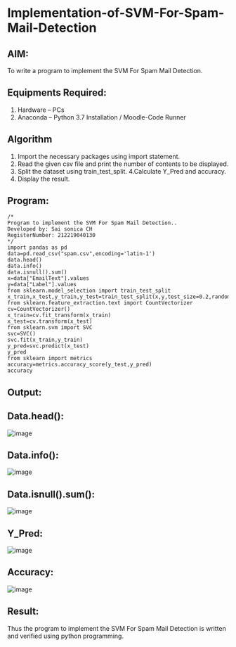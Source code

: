 # Implementation-of-SVM-For-Spam-Mail-Detection

## AIM:
To write a program to implement the SVM For Spam Mail Detection.

## Equipments Required:
1. Hardware – PCs
2. Anaconda – Python 3.7 Installation / Moodle-Code Runner

## Algorithm
1. Import the necessary packages using import statement.
2. Read the given csv file and print the number of contents to be displayed.
3. Split the dataset using train_test_split.
4.Calculate Y_Pred and accuracy.
5. Display the result.

## Program:
```
/*
Program to implement the SVM For Spam Mail Detection..
Developed by: Sai sonica CH
RegisterNumber: 212219040130
*/
import pandas as pd
data=pd.read_csv("spam.csv",encoding='latin-1')
data.head()
data.info()
data.isnull().sum()
x=data["EmailText"].values
y=data["Label"].values
from sklearn.model_selection import train_test_split 
x_train,x_test,y_train,y_test=train_test_split(x,y,test_size=0.2,random_state=0)
from sklearn.feature_extraction.text import CountVectorizer
cv=CountVectorizer()
x_train=cv.fit_transform(x_train)
x_test=cv.transform(x_test)
from sklearn.svm import SVC
svc=SVC()
svc.fit(x_train,y_train)
y_pred=svc.predict(x_test)
y_pred
from sklearn import metrics
accuracy=metrics.accuracy_score(y_test,y_pred)
accuracy
```

## Output:

## Data.head():
![image](https://user-images.githubusercontent.com/79306169/174664276-b63f4010-8453-4611-8751-b766ba84a60c.png)
## Data.info():
![image](https://user-images.githubusercontent.com/79306169/174664301-bf415b40-2897-45c8-8e12-ee0792dfef5f.png)
## Data.isnull().sum():
![image](https://user-images.githubusercontent.com/79306169/174664325-edd5bb33-7625-4bb6-a96f-69ba4c4ac0d4.png)
## Y_Pred:
![image](https://user-images.githubusercontent.com/79306169/174664340-29640db9-3e75-4fa1-ab8e-1cc619282449.png)
## Accuracy:
![image](https://user-images.githubusercontent.com/79306169/174664370-97053896-6848-4dac-810e-72df037aeee3.png)



## Result:
Thus the program to implement the SVM For Spam Mail Detection is written and verified using python programming.
